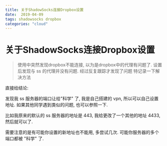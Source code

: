 ```yaml
---
title: 关于ShadowSocks连接Dropbox设置
date:  2019-04-09
tags: shadowsocks dropbox
categories: "cloud"
---
```


# 关于ShadowSocks连接Dropbox设置

> 使用中突然发现dropbox不能连接, 以为是dropbox中的代理有问题了.
> 设置后发现与 ss 的代理并没有问题. 经过反复跟踪才发现了问题
> 特记录一下解决方法

直接给结论:

发现我 ss 服务器的端口让给"科学" 了, 我是自己搭建的 vpn, 所以可以自己设置地址. 如果其他同学遇到类似的问题, 也可以参照一下.

比如我原来的默认的  ss 服务器的地址是 443, 我给更改了一个其他的地址 4433, 然后就可以了.

需要注意的是有可能你设置的新地址也不能用, 多尝试几次. 可能你服务器的多个 端口都被 "科学" 了.

